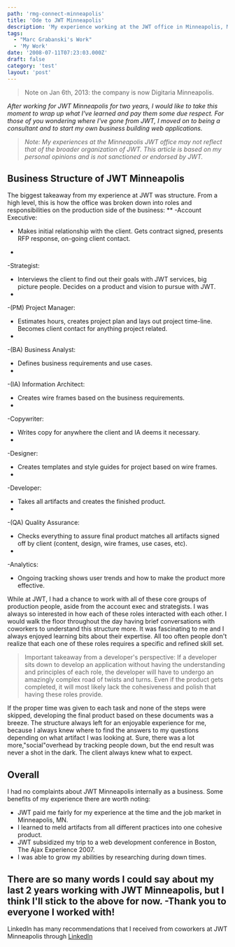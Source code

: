 ```yaml
---
path: 'rmg-connect-minneapolis'
title: 'Ode to JWT Minneapolis'
description: 'My experience working at the JWT office in Minneapolis, MN.'
tags:
  - "Marc Grabanski's Work"
  - 'My Work'
date: '2008-07-11T07:23:03.000Z'
draft: false
category: 'test'
layout: 'post'
---
```


> Note on Jan 6th, 2013: the company is now Digitaria Minneapolis.

_After working for JWT Minneapolis for two years, I would like to take this moment to wrap up what I've learned and pay them some due respect. For those of you wondering where I've gone from JWT, I moved on to being a consultant and to start my own business building web applications._

> _Note: My experiences at the Minneapolis JWT office may not reflect that of the broader organization of JWT. This article is based on my personal opinions and is not sanctioned or endorsed by JWT._

## Business Structure of JWT Minneapolis

The biggest takeaway from my experience at JWT was structure. From a high level, this is how the office was broken down into roles and responsibilities on the production side of the business:
\*\* 
-Account Executive:
- Makes initial relationship with the client. Gets contract signed, presents RFP response, on-going client contact.

- 
-Strategist:
- Interviews the client to find out their goals with JWT services, big picture people. Decides on a product and vision to pursue with JWT.
- 
-(PM) Project Manager:
- Estimates hours, creates project plan and lays out project time-line. Becomes client contact for anything project related.
- 
-(BA) Business Analyst:
- Defines business requirements and use cases.
- 
-(IA) Information Architect:
- Creates wire frames based on the business requirements.
- 
-Copywriter:
- Writes copy for anywhere the client and IA deems it necessary.
- 
-Designer:
- Creates templates and style guides for project based on wire frames.
- 
-Developer:
- Takes all artifacts and creates the finished product.
- 
-(QA) Quality Assurance:
- Checks everything to assure final product matches all artifacts signed off by client (content, design, wire frames, use cases, etc).
- 
-Analytics:
- Ongoing tracking shows user trends and how to make the product more effective.

While at JWT, I had a chance to work with all of these core groups of production people, aside from the account exec and strategists. I was always so interested in how each of these roles interacted with each other. I would walk the floor throughout the day having brief conversations with coworkers to understand this structure more. It was fascinating to me and I always enjoyed learning bits about their expertise. All too often people don't realize that each one of these roles requires a specific and refined skill set.

> Important takeaway from a developer's perspective: If a developer sits down to develop an application without having the understanding and principles of each role, the developer will have to undergo an amazingly complex road of twists and turns. Even if the product gets completed, it will most likely lack the cohesiveness and polish that having these roles provide.

If the proper time was given to each task and none of the steps were skipped, developing the final product based on these documents was a breeze. The structure always left for an enjoyable experience for me, because I always knew where to find the answers to my questions depending on what artifact I was looking at. Sure, there was a lot more,"social"overhead by tracking people down, but the end result was never a shot in the dark. The client always knew what to expect.

## Overall

I had no complaints about JWT Minneapolis internally as a business. Some benefits of my experience there are worth noting:

- JWT paid me fairly for my experience at the time and the job market in Minneapolis, MN.
- I learned to meld artifacts from all different practices into one cohesive product.
- JWT subsidized my trip to a web development conference in Boston, The Ajax Experience 2007.
- I was able to grow my abilities by researching during down times.

There are so many words I could say about my last 2 years working with JWT Minneapolis, but I think I'll stick to the above for now. 
-Thank you to everyone I worked with!
-

LinkedIn has many recommendations that I received from coworkers at JWT Minneapolis through [LinkedIn](http://www.linkedin.com/in/1marc)
